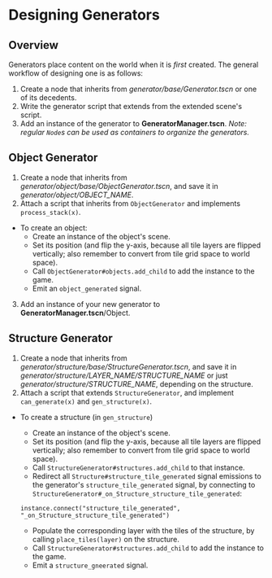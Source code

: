 # Designing Generators

## Overview

Generators place content on the world when it is *first* created. The general workflow of designing one is as follows:

1. Create a node that inherits from *generator/base/Generator.tscn* or one of its decedents.
2. Write the generator script that extends from the extended scene's script.
3. Add an instance of the generator to **GeneratorManager.tscn**. *Note: regular `Node`s can be used as containers to organize the generators.*

## Object Generator

1. Create a node that inherits from *generator/object/base/ObjectGenerator.tscn*, and save it in *generator/object/OBJECT_NAME*.
2. Attach a script that inherits from `ObjectGenerator` and implements `process_stack(x)`.
  - To create an object:
    - Create an instance of the object's scene.
    - Set its position (and flip the y-axis, because all tile layers are flipped vertically; also remember to convert from tile grid space to world space).
    - Call `ObjectGenerator#objects.add_child` to add the instance to the game.
    - Emit an `object_generated` signal.
3. Add an instance of your new generator to **GeneratorManager.tscn**/Object.

## Structure Generator

1. Create a node that inherits from *generator/structure/base/StructureGenerator.tscn*, and save it in *generator/structure/LAYER_NAME/STRUCTURE_NAME* or just *generator/structure/STRUCTURE_NAME*, depending on the structure.
2. Attach a script that extends `StructureGenerator`, and implement `can_generate(x)` and `gen_structure(x)`.
  - To create a structure (in `gen_structure`)
    - Create an instance of the object's scene.
    - Set its position (and flip the y-axis, because all tile layers are flipped vertically; also remember to convert from tile grid space to world space).
    - Call `StructureGenerator#structures.add_child` to that instance.
    - Redirect all `Structure#structure_tile_generated` signal emissions to the generator's `structure_tile_generated` signal, by connecting to `StructureGenerator#_on_Structure_structure_tile_generated`:

    ```gdscript
    instance.connect("structure_tile_generated", "_on_Structure_structure_tile_generated")
    ```

    - Populate the corresponding layer with the tiles of the structure, by calling `place_tiles(layer)` on the structure.
    - Call `StructureGenerator#structures.add_child` to add the instance to the game.
    - Emit a `structure_gneerated` signal.
